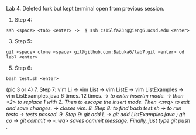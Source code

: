 Lab 4. Deleted fork but kept terminal open from previous session. 
1. Step 4: 
 ```
ssh <space> <tab> <enter> ->  $ ssh cs15lfa23rg@ieng6.ucsd.edu <enter>
```
3. Step 5: 
```
git <space> clone <space> git@github.com:Babuka6/lab7.git <enter> cd lab7 <enter>
 ```
5. Step 6:
```
bash test.sh <enter>
``` 
(pic 3 or 4)
7. Step 7:
vim Li <tab> -> vim List -> vim ListE <tab> -> vim ListExamples -> vim ListExamples.java <enter> 
<k> 6 times. <l> 12 times. -> <i> to enter insertm mode. -> <backspace> then <2> to replace 1 with 2. Then <esc> to escape the insert mode. Then <:wq> to exit and save changes. -> closes vim.
8. Step 8: <up><up> to find bash test.sh -> <enter> to run tests -> tests passed.
9. Step 9: git add L <tab> -> git add ListExamples.java <enter>; git co <tab> -> git commit <enter> -> <esq> <:wq> saves commit message. Finally, just type git push <enter>. 




